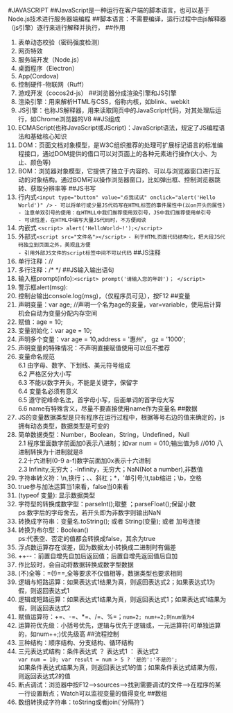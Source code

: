 #JAVASCRIPT
##JavaScript是一种运行在客户端的脚本语言，也可以基于Node.js技术进行服务器端编程
##脚本语言：不需要编译，运行过程中由js解释器（js引擎）逐行来进行解释并执行，
##作用
1. 表单动态校验（密码强度检测）
2. 网页特效
3. 服务端开发（Node.js）
4. 桌面程序（Electron）
5. App(Cordova)
6. 控制硬件-物联网（Ruff）
7. 游戏开发（cocos2d-js）
##浏览器分成渲染引擎和JS引擎
1. 渲染引擎：用来解析HTML与CSS，俗称内核，如blink、webkit
2. JS引擎：也称JS解释器，用来读取网页中的JavaScript代码，对其处理后运行，如Chrome浏览器的V8
##JS组成
1. ECMAScript(也称JavaScript或JScript)：JavaScript语法，规定了JS编程语法和基础核心知识
2. DOM：页面文档对象模型，是W3C组织推荐的处理可扩展标记语言的标准编程接口，通过DOM提供的借口可以对页面上的各种元素进行操作(大小、为止、颜色等)
3. BOM：浏览器对象模型，它提供了独立于内容的、可以与浏览器窗口进行互动的对象结构。通过BOM可以操作浏览器窗口，比如弹出框、控制浏览器跳转、获取分辨率等
##JS书写
1. 行内式`<input type="button" value="点我试试" onclick="alert('Hello World')" />`
`- 可以将单行或少量JS代码写在HTML标签的事件属性中(以on开头的属性)`<br>
`- 注意单双引号的使用：在HTMLL中我们推荐使用双引号，JS中我们推荐使用单引号`<br>
`- 可读性差，在HTML中编写大量JS代码时，不方便阅读`
2. 内嵌式 `<script> alert('HelloWorld~!');</script>`
3. 外部式`<script src="文件名"></script>`
`- 利于HTML页面代码结构化，把大段JS代码独立到页面之外，美观且方便`<br>
`- 引用外部JS文件的script标签中间不可以代码`
##JS注释
1. 单行注释：//
2. 多行注释：/*  */
##JS输入输出语句
1. 输入框prompt(info):`<script> prompt('请输入您的年龄')； </script>`
2. 警示框alert(msg):
3. 控制台输出console.log(msg)，（仅程序员可见），按F12
##变量
1. 声明变量：var age; //声明一个名为age的变量，var=variable，使用后计算机会自动为变量分配内存空间
2. 赋值：age = 10; 
3. 变量初始化：var age = 10;
4. 声明多个变量：var age = 10,address = '惠州'， gz = '1000';
5. 声明变量的特殊情况：不声明直接赋值使用可以但不推荐
6. 变量命名规范<br>6.1 由字母、数字、下划线、美元符号组成<br>6.2 严格区分大小写<br>6.3 不能以数字开头，不能是关键字，保留字<br>6.4 变量名必须有意义<br>6.5 遵守驼峰命名法，首字母小写，后面单词的首字母大写<br>6.6 name有特殊含义，尽量不要直接使用name作为变量名
##数据
1. JS的变量数据类型是只有程序在运行过程中，根据等号右边的值来确定的，js拥有动态类型，数据类型是可变的
2. 简单数据类型：Number，Boolean，String，Undefined，Null<br>2.1 程序里面数字前面加0表示八进制；如var num = 010;输出值为8 //010 八进制转换为十进制就是8<br>2.2十六进制(0-9 a-f)数字前面加0x表示十六进制<br>2.3 Infinity,无穷大；-Infinity，无穷大；NaN(Not a number),非数值
3. 字符串转义符：\n,换行；、、斜杠；\*，'单引号;\t,tab缩进；\b，空格
4. true参与加法运算当1来看，false当0来看
5. (typeof 变量): 显示数据类型
6. 字符型的转换成数字型：parseInt();取整 ；parseFloat();保留小数<br>ps:数字后的字母舍去，若开头即为非数字则输出NaN
7. 转换成字符串：变量名.toString(); 或者 String(变量); 或者 加号连接
8. 转换为布尔型：Boolean()<br>ps:代表空、否定的值都会转换成false，其余为true
9. 浮点数运算存在误差，因为数据太小转换成二进制时有偏差
10. ++--：前置自增先自加后返回值；后置自增先返回值后自加
11. 作比较时，会自动将数据转换成数字型数据
11. (不)全等：=(!)==,全等要求不仅值相等，数据类型也要求相同
12. 逻辑与短路运算：如果表达式1结果为真，则返回表达式2；如果表达式1为假，则返回表达式1
13. 逻辑或短路运算：如果表达式1结果为真，则返回表达式1；如果表达式1结果为假，则返回表达式2
14. 赋值运算符：+=、-=、*=、/=、%=；`num=2; num+=2;则num值为4 `
15. 运算符优先级：小括号优先，逻辑与优先于逻辑或，一元运算符(可单独运算的，如num++;)优先级高
##流程控制
1. 三种结构：顺序结构、分支结构、循环结构
2.  三元表达式结构：条件表达式 ？ 表达式1 ： 表达式2<br>`var num = 10; var result = num > 5 ? '是的':'不是的';`<br>如果条件表达式结果为真，则返回表达式1的值；如果条件表达式结果为假，则返回表达式2的值
3.  断点调试：浏览器中按F12-->sources-->找到需要调试的文件-->在程序的某一行设置断点；Watch可以监视变量的值得变化
##数组
1. 数组转换成字符串：toString或者join('分隔符')
 

###